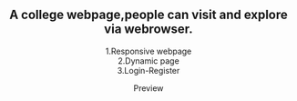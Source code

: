 
<center>
  
<h2>  
A college webpage,people can visit and explore via webrowser. <br>
</h2>
<p>
1.Responsive webpage <br>
2.Dynamic page<br>
3.Login-Register<br>
</p>

<a href="https://adorable-sopapillas-5c72bb.netlify.app/" style="text-decoration:none">Preview<a>


</center>

